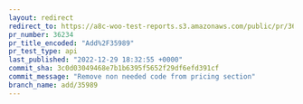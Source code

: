 ```yaml
---
layout: redirect
redirect_to: https://a8c-woo-test-reports.s3.amazonaws.com/public/pr/36234/api/index.html
pr_number: 36234
pr_title_encoded: "Add%2F35989"
pr_test_type: api
last_published: "2022-12-29 18:32:55 +0000"
commit_sha: 3c0d03049468e7b1b6395f5652f29df6efd391cf
commit_message: "Remove non needed code from pricing section"
branch_name: add/35989
---
```


